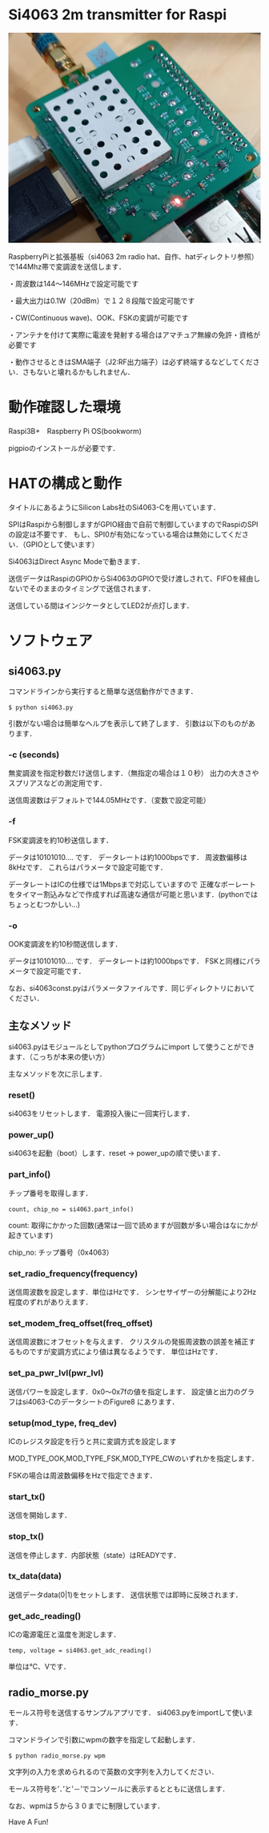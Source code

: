 # Si4063 2m transmitter for Raspi

![Si4063_hat](image/si4063hat_2.png "si4063_hat")

RaspberryPiと拡張基板（si4063 2m radio hat、自作、hatディレクトリ参照）で144Mhz帯で変調波を送信します．

・周波数は144～146MHzで設定可能です

・最大出力は0.1W（20dBm）で１２８段階で設定可能です

・CW(Continuous wave)、OOK、FSKの変調が可能です

・アンテナを付けて実際に電波を発射する場合はアマチュア無線の免許・資格が必要です

・動作させるときはSMA端子（J2:RF出力端子）は必ず終端するなどしてください．さもないと壊れるかもしれません．

# 動作確認した環境
Raspi3B+　Raspberry Pi OS(bookworm)

pigpioのインストールが必要です．

# HATの構成と動作
タイトルにあるようにSilicon Labs社のSi4063-Cを用いています．

SPIはRaspiから制御しますがGPIO経由で自前で制御していますのでRaspiのSPIの設定は不要です．
もし、SPI0が有効になっている場合は無効にしてください．（GPIOとして使います）

Si4063はDirect Async Modeで動きます．

送信データはRaspiのGPIOからSi4063のGPIOで受け渡しされて、FIFOを経由しないでそのままのタイミングで送信されます．

送信している間はインジケータとしてLED2が点灯します．

# ソフトウェア
## si4063.py

コマンドラインから実行すると簡単な送信動作ができます．

````
$ python si4063.py
````

引数がない場合は簡単なヘルプを表示して終了します．
引数は以下のものがあります．

### -c (seconds)
無変調波を指定秒数だけ送信します．（無指定の場合は１０秒）
出力の大きさやスプリアスなどの測定用です．

送信周波数はデフォルトで144.05MHzです．（変数で設定可能）

### -f
FSK変調波を約10秒送信します．

データは10101010.... です．
データレートは約1000bpsです．
周波数偏移は8kHzです．
これらはパラメータで設定可能です．

データレートはICの仕様では1Mbpsまで対応していますので
正確なボーレートをタイマー割込みなどで作成すれば高速な通信が可能と思います．(pythonではちょっとむつかしい...)

### -o
OOK変調波を約10秒間送信します．

データは10101010....  です．
データレートは約1000bpsです．
FSKと同様にパラメータで設定可能です．

なお、si4063const.pyはパラメータファイルです．同じディレクトリにおいてください．

## 主なメソッド
si4063.pyはモジュールとしてpythonプログラムにimport して使うことができます．（こっちが本来の使い方）

主なメソッドを次に示します．

### reset()
si4063をリセットします．
電源投入後に一回実行します．

### power_up()
si4063を起動（boot）します．reset → power_upの順で使います．

### part_info()
チップ番号を取得します．
```
count, chip_no = si4063.part_info()
```
count: 取得にかかった回数(通常は一回で読めますが回数が多い場合はなにかが起きています)

chip_no: チップ番号（0x4063）

### set_radio_frequency(frequency)
送信周波数を設定します．単位はHzです．
シンセサイザーの分解能により2Hz程度のずれがありえます．

### set_modem_freq_offset(freq_offset)
送信周波数にオフセットを与えます．
クリスタルの発振周波数の誤差を補正するものですが変調方式により値は異なるようです．
単位はHzです．

### set_pa_pwr_lvl(pwr_lvl)
送信パワーを設定します．0x0～0x7fの値を指定します．
設定値と出力のグラフはsi4063-CのデータシートのFigure8 にあります．

### setup(mod_type, freq_dev)
ICのレジスタ設定を行うと共に変調方式を設定します

MOD_TYPE_OOK,MOD_TYPE_FSK,MOD_TYPE_CWのいずれかを指定します．

FSKの場合は周波数偏移をHzで指定できます．

### start_tx()
送信を開始します．

### stop_tx()
送信を停止します．内部状態（state）はREADYです．

### tx_data(data)
送信データdata(0|1)をセットします．
送信状態では即時に反映されます．

### get_adc_reading()
ICの電源電圧と温度を測定します．

````
temp, voltage = si4063.get_adc_reading()
````

単位は℃、Vです．

## radio_morse.py

モールス符号を送信するサンプルアプリです．
si4063.pyをimportして使います．

コマンドラインで引数にwpmの数字を指定して起動します．

````
$ python radio_morse.py wpm
````

文字列の入力を求められるので英数の文字列を入力してください．

モールス符号を’．’と’－’でコンソールに表示するとともに送信します．

なお、wpmは５から３０までに制限しています．

Have A Fun!
